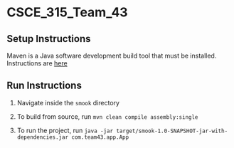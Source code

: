 # CSCE_315_Team_43

## Setup Instructions
Maven is a Java software development build tool that must be installed.
Instructions are [here](https://maven.apache.org/install.html)

## Run Instructions
1. Navigate inside the `smook` directory

2. To build from source, run `mvn clean compile assembly:single`

3. To run the project, run `java -jar target/smook-1.0-SNAPSHOT-jar-with-dependencies.jar com.team43.app.App`
